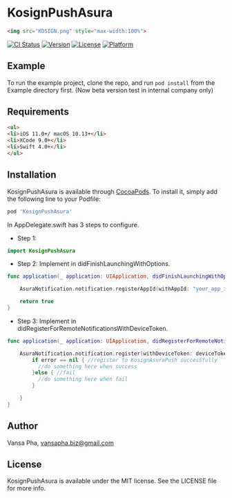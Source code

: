 # KosignPushAsura

```html
<img src="KOSIGN.png" style="max-width:100%">
```
[![CI Status](https://img.shields.io/travis/vs.lov.rs@gmail.com/KosignPushAsura.svg?style=flat)](https://travis-ci.org/vs.lov.rs@gmail.com/KosignPushAsura)
[![Version](https://img.shields.io/cocoapods/v/KosignPushAsura.svg?style=flat)](https://cocoapods.org/pods/KosignPushAsura)
[![License](https://img.shields.io/cocoapods/l/KosignPushAsura.svg?style=flat)](https://cocoapods.org/pods/KosignPushAsura)
[![Platform](https://img.shields.io/cocoapods/p/KosignPushAsura.svg?style=flat)](https://cocoapods.org/pods/KosignPushAsura)

## Example

To run the example project, clone the repo, and run `pod install` from the Example directory first. (Now beta version test in internal company only)

## Requirements
```html
<ul>
<li>iOS 11.0+/ macOS 10.13+</li>
<li>XCode 9.0+</li>
<li>Swift 4.0+</li>
</ul>
```

## Installation

KosignPushAsura is available through [CocoaPods](https://cocoapods.org). To install
it, simply add the following line to your Podfile:

```ruby
pod 'KosignPushAsura'
```

In AppDelegate.swift has 3 steps to configure.
- Step 1:
```swift
import KosignPushAsura
```
- Step 2:
Implement in didFinishLaunchingWithOptions.
```swift
func application(_ application: UIApplication, didFinishLaunchingWithOptions launchOptions: [UIApplicationLaunchOptionsKey: Any]?) -> Bool {

    AsuraNotification.notification.registerAppId(withAppId: "your_app_id_here", application: application)

    return true
}
```
- Step 3:
Implement in didRegisterForRemoteNotificationsWithDeviceToken.
```swift
func application(_ application: UIApplication, didRegisterForRemoteNotificationsWithDeviceToken deviceToken: Data) {

    AsuraNotification.notification.register(withDeviceToken: deviceToken) { (error) in
        if error == nil { //register to KosignAsuraPush successfully
          //do something here when success
        }else { //fail
          //do something here when fail
        }

    }
}
```

## Author

Vansa Pha, vansapha.biz@gmail.com

## License

KosignPushAsura is available under the MIT license. See the LICENSE file for more info.
